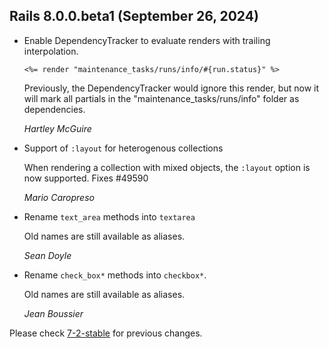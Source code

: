 ## Rails 8.0.0.beta1 (September 26, 2024) ##

*   Enable DependencyTracker to evaluate renders with trailing interpolation.

    ```erb
    <%= render "maintenance_tasks/runs/info/#{run.status}" %>
    ```

    Previously, the DependencyTracker would ignore this render, but now it will
    mark all partials in the "maintenance_tasks/runs/info" folder as
    dependencies.

    *Hartley McGuire*

*   Support of `:layout` for heterogenous collections

    When rendering a collection with mixed objects, the `:layout`
    option is now supported.
    Fixes #49590

    *Mario Caropreso*

*   Rename `text_area` methods into `textarea`

    Old names are still available as aliases.

    *Sean Doyle*

*   Rename `check_box*` methods into `checkbox*`.

    Old names are still available as aliases.

    *Jean Boussier*

Please check [7-2-stable](https://github.com/rails/rails/blob/7-2-stable/actionview/CHANGELOG.md) for previous changes.
